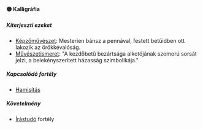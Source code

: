 #### 🟡 Kalligráfia

##### Kiterjeszti ezeket

- [Képzőművészet](../kepzettsegek.muveszeti/kepzomuveszet.md): Mesterien bánsz a pennával, festett betűidben ott lakozik az örökkévalóság.
- [Művészetismeret](../kepzettsegek.muveszeti/muveszetismeret.md): "A kezdőbetű bezártsága alkotójának szomorú sorsát jelzi, a belekényszerített házasság szimbolikája."

##### Kapcsolódó fortély

- [Hamisítás](../fortelyok.altalanos/hamisitas.md)

##### Követelmény

- [Írástudó](../fortelyok.altalanos/irastudo.md) fortély

